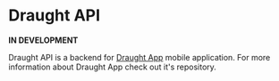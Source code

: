 # Draught API

**IN DEVELOPMENT**

Draught API is a backend for [Draught App](https://github.com/MiguelSombrero/draught-app) mobile application. For more information about Draught App check out it's repository.



